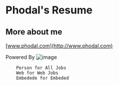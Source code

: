 Phodal's Resume
=================================================


More about me
--------------------------------------------
 [www.phodal.com](http://www.phodal.com)

Powered By 
![image](http://upload.wikimedia.org/wikipedia/commons/thumb/9/92/LaTeX_logo.svg/225px-LaTeX_logo.svg.png) 


		Person for All Jobs
		Web for Web Jobs
		Embedede for Embeded

